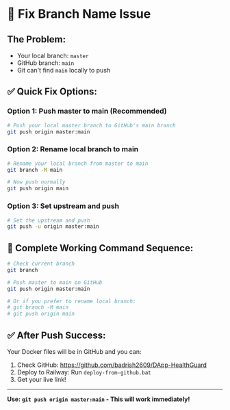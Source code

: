 # 🔧 Fix Branch Name Issue

## The Problem:
- Your local branch: `master`
- GitHub branch: `main` 
- Git can't find `main` locally to push

## ✅ Quick Fix Options:

### Option 1: Push master to main (Recommended)
```bash
# Push your local master branch to GitHub's main branch
git push origin master:main
```

### Option 2: Rename local branch to main
```bash
# Rename your local branch from master to main
git branch -M main

# Now push normally
git push origin main
```

### Option 3: Set upstream and push
```bash
# Set the upstream and push
git push -u origin master:main
```

## 🚀 Complete Working Command Sequence:

```bash
# Check current branch
git branch

# Push master to main on GitHub
git push origin master:main

# Or if you prefer to rename local branch:
# git branch -M main
# git push origin main
```

## ✅ After Push Success:

Your Docker files will be in GitHub and you can:
1. Check GitHub: https://github.com/badrish2609/DApp-HealthGuard
2. Deploy to Railway: Run `deploy-from-github.bat`
3. Get your live link!

---

**Use: `git push origin master:main` - This will work immediately!**